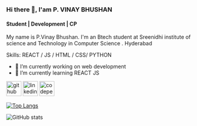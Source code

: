 ### Hi there 👋, I'am P. VINAY BHUSHAN
#### Student | Development | CP 


My name is P.Vinay Bhushan. I'm an Btech student at Sreenidhi institute of science and Technology in 
Computer Science . Hyderabad 

<!-- ![WhatsApp Image 2021-01-12 at 15 25 41](https://user-images.githubusercontent.com/72262126/104316757-f42fc900-5502-11eb-8c1e-682770d750b0.jpeg) -->

Skills:  REACT / JS / HTML / CSS/ PYTHON

- 🔭 I’m currently working on web development 
- 🌱 I’m currently learning REACT JS 


[<img src='https://cdn.jsdelivr.net/npm/simple-icons@3.0.1/icons/github.svg' alt='github' height='40'>](https://github.com/padalavinaybhushan)  [<img src='https://cdn.jsdelivr.net/npm/simple-icons@3.0.1/icons/linkedin.svg' alt='linkedin' height='40'>](https://www.linkedin.com/in/padalavinaybhushan/)  [<img src='https://cdn.jsdelivr.net/npm/simple-icons@3.0.1/icons/codepen.svg' alt='codepen' height='40'>](https://codepen.io/PVB007)  

[![Top Langs](https://github-readme-stats.vercel.app/api/top-langs/?username=padalavinaybhushan)](https://github.com/anuraghazra/github-readme-stats)

![GitHub stats](https://github-readme-stats.vercel.app/api?username=padalavinaybhushan&show_icons=true)  






